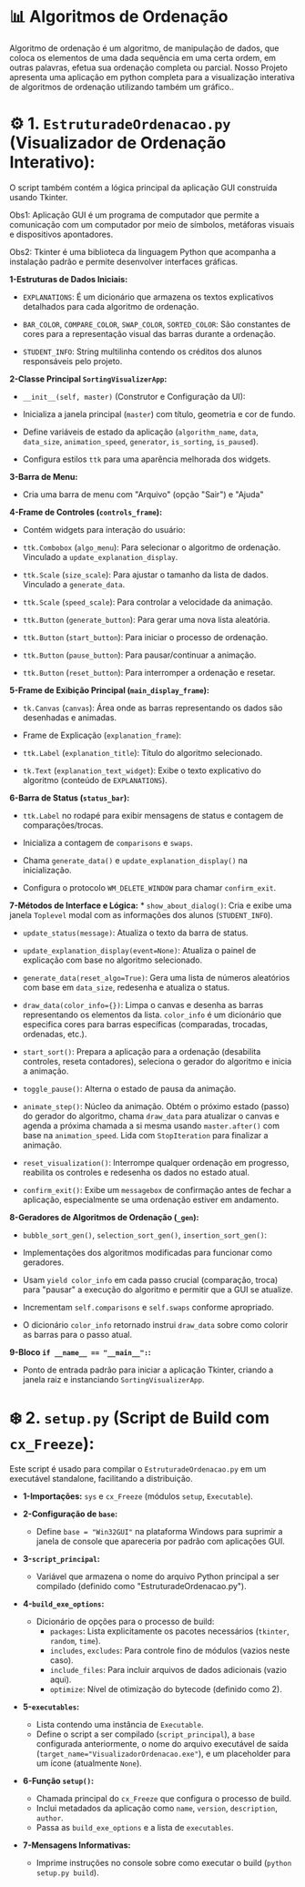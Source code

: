 # 📊 Algoritmos de Ordenação

Algoritmo de ordenação é um algoritmo, de manipulação de dados, que coloca os elementos de uma dada sequência em uma certa ordem, em outras palavras, efetua sua ordenação completa ou parcial. Nosso Projeto apresenta uma aplicação em python completa para a visualização interativa de algoritmos de ordenação utilizando também um gráfico.. 

# ⚙️ 1. `EstruturadeOrdenacao.py` (Visualizador de Ordenação Interativo):

O script também contém a lógica principal da aplicação GUI construída usando Tkinter.

Obs1: Aplicação GUI é um programa de computador que permite a comunicação com um computador por meio de símbolos, metáforas visuais e dispositivos apontadores.

Obs2: Tkinter é uma biblioteca da linguagem Python que acompanha a instalação padrão e permite desenvolver interfaces gráficas.

**1-Estruturas de Dados Iniciais:**

* `EXPLANATIONS`: É um dicionário que armazena os textos explicativos detalhados para cada algoritmo de ordenação.
  
*   `BAR_COLOR`, `COMPARE_COLOR`, `SWAP_COLOR`, `SORTED_COLOR`: São constantes de cores para a representação visual das barras durante a ordenação.
    
*   `STUDENT_INFO`: String multilinha contendo os créditos dos alunos responsáveis pelo projeto.
  
  **2-Classe Principal `SortingVisualizerApp`:**
  * `__init__(self, master)` (Construtor e Configuração da UI):
    
  * Inicializa a janela principal (`master`) com título, geometria e cor de fundo.
        
  *   Define variáveis de estado da aplicação (`algorithm_name`, `data`, `data_size`, `animation_speed`, `generator`, `is_sorting`, `is_paused`).
            
  *   Configura estilos `ttk` para uma aparência melhorada dos widgets.
        
  **3-Barra de Menu:**
        
  * Cria uma barra de menu com "Arquivo" (opção "Sair") e "Ajuda"
                
 **4-Frame de Controles (`controls_frame`):**
        
  *   Contém widgets para interação do usuário:
            
 *   `ttk.Combobox` (`algo_menu`): Para selecionar o algoritmo de ordenação.
                    Vinculado a `update_explanation_display`.
                    
*   `ttk.Scale` (`size_scale`): Para ajustar o tamanho da lista de dados.
                    Vinculado a `generate_data`.
                    
  *   `ttk.Scale` (`speed_scale`): Para controlar a velocidade da animação.
                
*    `ttk.Button` (`generate_button`): Para gerar uma nova lista aleatória.
                
  *   `ttk.Button` (`start_button`): Para iniciar o processo de ordenação.
                
*    `ttk.Button` (`pause_button`): Para pausar/continuar a animação.
                
  *   `ttk.Button` (`reset_button`): Para interromper a ordenação e resetar.
                
  **5-Frame de Exibição Principal (`main_display_frame`):**
        
  * `tk.Canvas` (`canvas`): Área onde as barras representando os dados são desenhadas e animadas.
            
*  Frame de Explicação (`explanation_frame`):
            
*   `ttk.Label` (`explanation_title`): Título do algoritmo selecionado.
                
*  `tk.Text` (`explanation_text_widget`): Exibe o texto explicativo do algoritmo (conteúdo de `EXPLANATIONS`).
                
  **6-Barra de Status (`status_bar`):**
        
*    `ttk.Label` no rodapé para exibir mensagens de status e contagem de comparações/trocas.
            
*   Inicializa a contagem de `comparisons` e `swaps`.
        
*   Chama `generate_data()` e `update_explanation_display()` na inicialização.
        
*   Configura o protocolo `WM_DELETE_WINDOW` para chamar `confirm_exit`.

  **7-Métodos de Interface e Lógica:**
        *  `show_about_dialog()`: Cria e exibe uma janela `Toplevel` modal com as informações dos alunos (`STUDENT_INFO`).
        
  *   `update_status(message)`: Atualiza o texto da barra de status.
        
  *   `update_explanation_display(event=None)`: Atualiza o painel de explicação com base no algoritmo selecionado.
        
  *   `generate_data(reset_algo=True)`: Gera uma lista de números aleatórios com base em `data_size`, redesenha e atualiza o status.
        
  *   `draw_data(color_info={})`: Limpa o canvas e desenha as barras representando os elementos da lista. `color_info` é um dicionário que especifica cores para barras específicas (comparadas, trocadas, ordenadas, etc.).
        
  *   `start_sort()`: Prepara a aplicação para a ordenação (desabilita controles, reseta contadores), seleciona o gerador do algoritmo e inicia a animação.
        
  *   `toggle_pause()`: Alterna o estado de pausa da animação.
        
  *   `animate_step()`: Núcleo da animação. Obtém o próximo estado (passo) do gerador do algoritmo, chama `draw_data` para atualizar o canvas e agenda a próxima chamada a si mesma usando `master.after()` com base na `animation_speed`. Lida com `StopIteration` para finalizar a animação.
        
  *   `reset_visualization()`: Interrompe qualquer ordenação em progresso, reabilita os controles e redesenha os dados no estado atual.
        
  *   `confirm_exit()`: Exibe um `messagebox` de confirmação antes de fechar a aplicação, especialmente se uma ordenação estiver em andamento.

  **8-Geradores de Algoritmos de Ordenação (`_gen`):**

  *   `bubble_sort_gen()`, `selection_sort_gen()`, `insertion_sort_gen()`:
    
*   Implementações dos algoritmos modificadas para funcionar como geradores.
  
 *   Usam `yield color_info` em cada passo crucial (comparação, troca) para "pausar" a execução do algoritmo e permitir que a GUI se atualize.

*   Incrementam `self.comparisons` e `self.swaps` conforme apropriado.
  
  *   O dicionário `color_info` retornado instrui `draw_data` sobre como colorir as barras para o passo atual.

  **9-Bloco `if __name__ == "__main__":`:**
  
 * Ponto de entrada padrão para iniciar a aplicação Tkinter, criando a janela raiz e instanciando `SortingVisualizerApp`.

# ❄️ **2. `setup.py` (Script de Build com `cx_Freeze`):**

Este script é usado para compilar o `EstruturadeOrdenacao.py` em um executável standalone, facilitando a distribuição.

*   **1-Importações:** `sys` e `cx_Freeze` (módulos `setup`, `Executable`).
  
*   **2-Configuração de `base`:**
  
    *   Define `base = "Win32GUI"` na plataforma Windows para suprimir a janela de console que apareceria por padrão com aplicações GUI.
*   **3-`script_principal`:**
    *   Variável que armazena o nome do arquivo Python principal a ser compilado
        (definido como "EstruturadeOrdenacao.py").
*   **4-`build_exe_options`:**
    *   Dicionário de opções para o processo de build:
        *   `packages`: Lista explicitamente os pacotes necessários (`tkinter`, `random`, `time`).
        *   `includes`, `excludes`: Para controle fino de módulos (vazios neste caso).
        *   `include_files`: Para incluir arquivos de dados adicionais (vazio aqui).
        *   `optimize`: Nível de otimização do bytecode (definido como 2).
*   **5-`executables`:**
    *   Lista contendo uma instância de `Executable`.
    *   Define o script a ser compilado (`script_principal`), a `base` configurada anteriormente, o nome do arquivo executável de saída
        (`target_name="VisualizadorOrdenacao.exe"`), e um placeholder para um ícone (atualmente `None`).
*   **6-Função `setup()`:**
    *   Chamada principal do `cx_Freeze` que configura o processo de build.
    *   Inclui metadados da aplicação como `name`, `version`, `description`, `author`.
    *   Passa as `build_exe_options` e a lista de `executables`.
*   **7-Mensagens Informativas:**
    *   Imprime instruções no console sobre como executar o build
        (`python setup.py build`).
